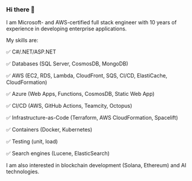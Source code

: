 ### Hi there 👋

<!--
**ihor-shndr/ihor-shndr** is a ✨ _special_ ✨ repository because its `README.md` (this file) appears on your GitHub profile.

Here are some ideas to get you started:

- 🔭 I’m currently working on ...
- 🌱 I’m currently learning ...
- 👯 I’m looking to collaborate on ...
- 🤔 I’m looking for help with ...
- 💬 Ask me about ...
- 📫 How to reach me: ...
- 😄 Pronouns: ...
- ⚡ Fun fact: ...
-->

I am Microsoft- and AWS-certified full stack engineer with 10 years of experience in developing enterprise applications. 

My skills are:

✅ C#/.NET/ASP.NET

✅ Databases (SQL Server, CosmosDB, MongoDB)

✅ AWS (EC2, RDS, Lambda, CloudFront, SQS, CI/CD, ElastiCache, CloudFormation)

✅ Azure (Web Apps, Functions, CosmosDB, Static Web App)

✅ CI/CD (AWS, GitHub Actions, Teamcity, Octopus)

✅ Infrastructure-as-Code (Terraform, AWS CloudFormation, Spacelift)

✅ Containers (Docker, Kubernetes)

✅ Testing (unit, load)

✅ Search engines (Lucene, ElasticSearch)


I am also interested in blockchain development (Solana, Ethereum) and AI technologies. 
